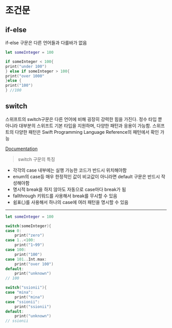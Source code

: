 # 조건문
## if-else

if-else 구문은 다른 언어들과 다를바가 없음

```swift
let someInteger = 100

if someInteger < 100{
print("under 100")
} else if someInteger > 100{
print("over 1000"
}else {
print("100")
} //100
```

## switch

스위프트의 switch구문은 다른 언어에 비해 굉장히 강력한 힘을 가진다. 정수 타입 뿐 아니라 대부분의 스위프트 기본 타입을 지원하며, 다양한 패턴과 응용이 가능함. 스위프트의 다양한 패턴은 Swift Programming Language Reference의 패턴에서 확인 가능

[Documentation](https://docs.swift.org/swift-book/documentation/the-swift-programming-language/patterns/)

> switch 구문의 특징
> 
- 각각의 case 내부에는 실행 가능한 코드가 반드시 위치해야함
- enum의 case등 매우 한정적인 값이 비교값이 아니라면 default 구문은 반드시 작성해야함
- 명시적 break을 하지 않아도 자동으로 case마다 break가 됨
- fallthrough 키워드를 사용해서 break를 무시할 수 있음
- 쉼표(,)를 사용해서 하나의 case에 여러 패턴을 명시할 수 있음

---

```swift
let someInteger = 100

switch(someInteger){
case 0:
	print("zero")
case 1..<100:
	print("1~99")
case 100:
	print("100")
case 101..Int.max:
	print("over 100")
default:
	print("unknown")
// 100

switch("ssionii"){
case "mina":
	print("mina")
case "ssionii":
	print("ssionii")
default:
	print("unknown")
// ssionii
```